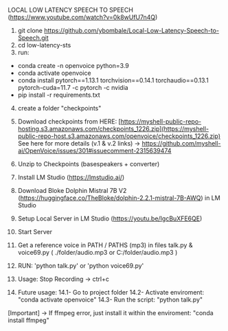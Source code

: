 LOCAL LOW LATENCY SPEECH TO SPEECH (https://www.youtube.com/watch?v=0k8wUfU7n4Q)

1. git clone https://github.com/ybombale/Local-Low-Latency-Speech-to-Speech.git
2. cd low-latency-sts
3. run:
- conda create -n openvoice python=3.9
- conda activate openvoice
- conda install pytorch==1.13.1 torchvision==0.14.1 torchaudio==0.13.1 pytorch-cuda=11.7 -c pytorch -c nvidia
- pip install -r requirements.txt
4. create a folder "checkpoints"
5. Download checkpoints from HERE: [https://myshell-public-repo-hosting.s3.amazonaws.com/checkpoints_1226.zip](https://myshell-public-repo-host.s3.amazonaws.com/openvoice/checkpoints_1226.zip)
     See here for more details (v.1 & v.2 links) → https://github.com/myshell-ai/OpenVoice/issues/301#issuecomment-2315639474
6. Unzip to Checkpoints (basespeakers + converter)
7. Install LM Studio (https://lmstudio.ai/)
8. Download Bloke Dolphin Mistral 7B V2 (https://huggingface.co/TheBloke/dolphin-2.2.1-mistral-7B-AWQ) in LM Studio
9. Setup Local Server in LM Studio (https://youtu.be/IgcBuXFE6QE)
10. Start Server
11. Get a reference voice in PATH / PATHS (mp3) in files talk.py & voice69.py ( ./folder/audio.mp3 or C:/folder/audio.mp3 )

12. RUN: 'python talk.py' or 'python voice69.py'
13. Usage: Stop Recording → ctrl+c
14. Future usage:
     14.1- Go to project folder
     14.2- Activate enviroment: "conda activate openvoice"
     14.3- Run the script: "python talk.py"

[Important] → If ffmpeg error, just install it within the enviroment: "conda install ffmpeg"
